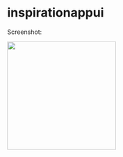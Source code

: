 # inspirationappui

Screenshot:

<img src="https://github.com/bilalpirzada/InspirationAppUI/assets/62239033/42a4e66e-4183-4798-abfd-17e6c8a46726.png" width="250">

